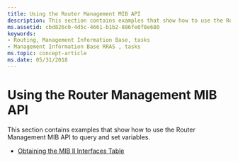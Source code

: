 ```yaml
---
title: Using the Router Management MIB API
description: This section contains examples that show how to use the Router Management MIB API to query and set variables.
ms.assetid: cbd826c0-4d5c-4661-b1b2-886fe0f8e680
keywords:
- Routing, Management Information Base, tasks
- Management Information Base RRAS , tasks
ms.topic: concept-article
ms.date: 05/31/2018
---
```


# Using the Router Management MIB API

This section contains examples that show how to use the Router Management MIB API to query and set variables.

-   [Obtaining the MIB II Interfaces Table](obtaining-the-mib-ii-interfaces-table.md)

 

 




